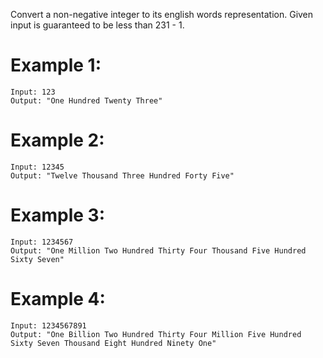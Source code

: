 Convert a non-negative integer to its english words representation. Given input is guaranteed to be less than 231 - 1.

# Example 1:
```
Input: 123
Output: "One Hundred Twenty Three"
```
# Example 2:
```
Input: 12345
Output: "Twelve Thousand Three Hundred Forty Five"
```
# Example 3:
```
Input: 1234567
Output: "One Million Two Hundred Thirty Four Thousand Five Hundred Sixty Seven"
```
# Example 4:
```
Input: 1234567891
Output: "One Billion Two Hundred Thirty Four Million Five Hundred Sixty Seven Thousand Eight Hundred Ninety One"
```